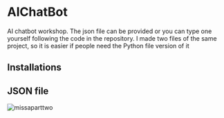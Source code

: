 # AIChatBot
AI chatbot workshop. The json file can be provided or you can type one yourself following the code in the repository. I made two files of the same project, so it is easier if people need the Python file version of it
## Installations 



## JSON file
![missaparttwo](https://github.com/FrancoRamirezz/AIChatBot/assets/96508706/9e37ec71-9912-4db3-b300-b153333716b9)
